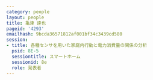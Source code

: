 ```yaml
---
category: people
layout: people
title: 亀津 達也
pageid: '4293'
emailhash: 9bcda36571812af001bf34c3439cd580
session:
- title: 各種センサを用いた家庭内行動と電力消費量の関係の分析
  psid: 8E-5
  sessiontitle: スマートホーム
  sessionid: 8e
  role: 発表者
---
```


